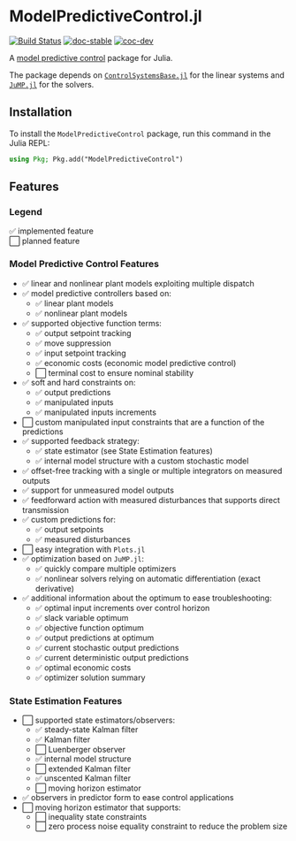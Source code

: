 # ModelPredictiveControl.jl

[![Build Status](https://github.com/franckgaga/ModelPredictiveControl.jl/actions/workflows/CI.yml/badge.svg?branch=main)](https://github.com/franckgaga/ModelPredictiveControl.jl/actions/workflows/CI.yml?query=branch%3Amain)
[![doc-stable](https://img.shields.io/badge/docs-stable-blue.svg)](https://franckgaga.github.io/ModelPredictiveControl.jl/stable)
[![coc-dev](https://img.shields.io/badge/docs-dev-blue.svg)](https://franckgaga.github.io/ModelPredictiveControl.jl/dev)

A [model predictive control](https://en.wikipedia.org/wiki/Model_predictive_control) package
for Julia.

The package depends on [`ControlSystemsBase.jl`](https://github.com/JuliaControl/ControlSystems.jl)
for the linear systems and [`JuMP.jl`](https://github.com/jump-dev/JuMP.jl) for the solvers.

## Installation

To install the `ModelPredictiveControl` package, run this command in the Julia REPL:

```julia
using Pkg; Pkg.add("ModelPredictiveControl")
```

## Features

### Legend

✅ implemented feature  
⬜ planned feature

### Model Predictive Control Features

- ✅ linear and nonlinear plant models exploiting multiple dispatch
- ✅ model predictive controllers based on:
  - ✅ linear plant models
  - ✅ nonlinear plant models
- ✅ supported objective function terms:
  - ✅ output setpoint tracking
  - ✅ move suppression
  - ✅ input setpoint tracking
  - ✅ economic costs (economic model predictive control)
  - ⬜ terminal cost to ensure nominal stability
- ✅ soft and hard constraints on:
  - ✅ output predictions
  - ✅ manipulated inputs
  - ✅ manipulated inputs increments
- ⬜ custom manipulated input constraints that are a function of the predictions
- ✅ supported feedback strategy:
  - ✅ state estimator (see State Estimation features)
  - ✅ internal model structure with a custom stochastic model
- ✅ offset-free tracking with a single or multiple integrators on measured outputs
- ✅ support for unmeasured model outputs
- ✅ feedforward action with measured disturbances that supports direct transmission
- ✅ custom predictions for:
  - ✅ output setpoints
  - ✅ measured disturbances
- ⬜ easy integration with `Plots.jl`
- ✅ optimization based on `JuMP.jl`:
  - ✅ quickly compare multiple optimizers
  - ✅ nonlinear solvers relying on automatic differentiation (exact derivative)
- ✅ additional information about the optimum to ease troubleshooting:
  - ✅ optimal input increments over control horizon
  - ✅ slack variable optimum
  - ✅ objective function optimum
  - ✅ output predictions at optimum
  - ✅ current stochastic output predictions
  - ✅ current deterministic output predictions
  - ✅ optimal economic costs
  - ✅ optimizer solution summary

### State Estimation Features

- ⬜ supported state estimators/observers:
  - ✅ steady-state Kalman filter
  - ✅ Kalman filter
  - ⬜ Luenberger observer
  - ✅ internal model structure
  - ⬜ extended Kalman filter
  - ✅ unscented Kalman filter
  - ⬜ moving horizon estimator
- ✅ observers in predictor form to ease  control applications
- ⬜ moving horizon estimator that supports:
  - ⬜ inequality state constraints
  - ⬜ zero process noise equality constraint to reduce the problem size
